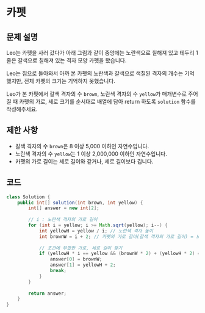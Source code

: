 # 카펫

## 문제 설명
Leo는 카펫을 사러 갔다가 아래 그림과 같이 중앙에는 노란색으로 칠해져 있고 테두리 1줄은 갈색으로 칠해져 있는 격자 모양 카펫을 봤습니다.

Leo는 집으로 돌아와서 아까 본 카펫의 노란색과 갈색으로 색칠된 격자의 개수는 기억했지만, 전체 카펫의 크기는 기억하지 못했습니다.

Leo가 본 카펫에서 갈색 격자의 수 `brown`, 노란색 격자의 수 `yellow`가 매개변수로 주어질 때 카펫의 가로, 세로 크기를 순서대로 배열에 담아 return 하도록 `solution` 함수를 작성해주세요.

## 제한 사항
- 갈색 격자의 수 `brown`은 8 이상 5,000 이하인 자연수입니다.
- 노란색 격자의 수 `yellow`는 1 이상 2,000,000 이하인 자연수입니다.
- 카펫의 가로 길이는 세로 길이와 같거나, 세로 길이보다 깁니다.

## 코드
```java
class Solution {
    public int[] solution(int brown, int yellow) {
        int[] answer = new int[2];
        
        // i : 노란색 격자의 가로 길이
        for (int i = yellow; i >= Math.sqrt(yellow); i--) {
            int yellowH = yellow / i; // 노란색 격자 높이
            int brownW = i + 2; // 카펫의 가로 길이(갈색 격자의 가로 길이) = 노란색 격자의 가로 길이 + 2
            
            // 조건에 부합한 가로, 세로 길이 찾기
            if (yellowH * i == yellow && (brownW * 2) + (yellowH * 2) == brown) {
                answer[0] = brownW;
                answer[1] = yellowH + 2;
                break;
            }
        }
        
        return answer;
    }
}
```